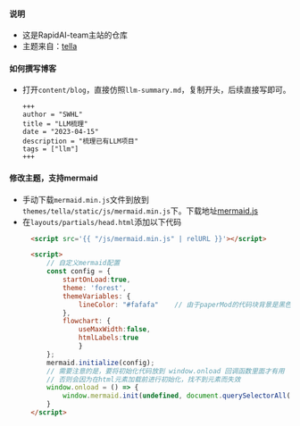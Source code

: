 #### 说明
- 这是RapidAI-team主站的仓库
- 主题来自：[tella](https://github.com/opera7133/tella)

#### 如何撰写博客
- 打开`content/blog`，直接仿照`llm-summary.md`，复制开头，后续直接写即可。
    ```text
    +++
    author = "SWHL"
    title = "LLM梳理"
    date = "2023-04-15"
    description = "梳理已有LLM项目"
    tags = ["llm"]
    +++
    ```

#### 修改主题，支持mermaid
- 手动下载`mermaid.min.js`文件到放到`themes/tella/static/js/mermaid.min.js`下。下载地址[mermaid.js](https://cdn.jsdelivr.net/npm/mermaid/dist/mermaid.min.js)
- 在`layouts/partials/head.html`添加以下代码
  ```html
    <script src='{{ "/js/mermaid.min.js" | relURL }}'></script>

    <script>
        // 自定义mermaid配置
        const config = {
            startOnLoad:true,
            theme: 'forest',
            themeVariables: {
                lineColor: "#fafafa"    // 由于paperMod的代码块背景是黑色的，这里将线条设置为白色
            },
            flowchart: {
                useMaxWidth:false,
                htmlLabels:true
                }
        };
        mermaid.initialize(config);
        // 需要注意的是，要将初始化代码放到 window.onload 回调函数里面才有用
        // 否则会因为在html元素加载前进行初始化，找不到元素而失效
        window.onload = () => {
            window.mermaid.init(undefined, document.querySelectorAll('.language-mermaid'));
        }
    </script>
  ```
